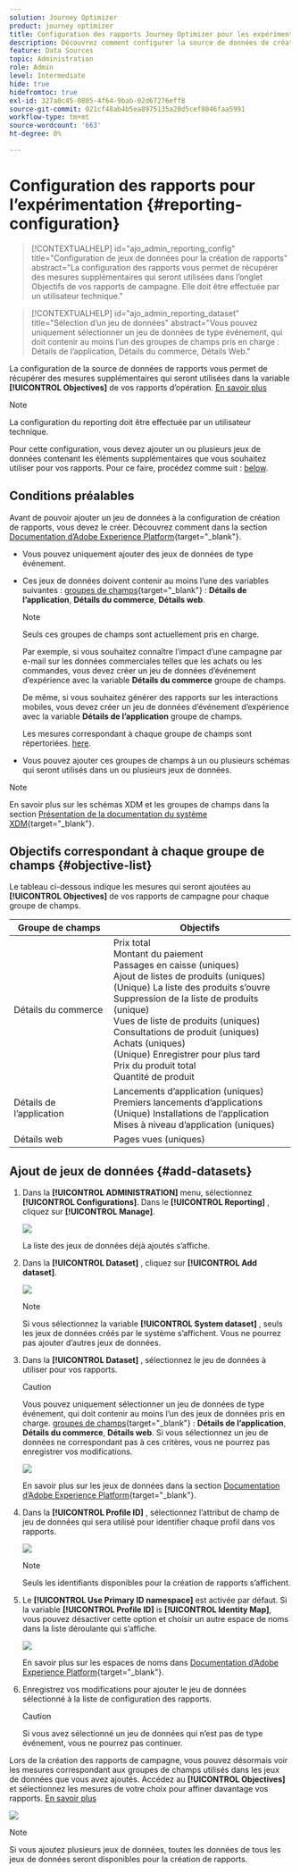 ```yaml
---
solution: Journey Optimizer
product: journey optimizer
title: Configuration des rapports Journey Optimizer pour les expérimentations
description: Découvrez comment configurer la source de données de création de rapports
feature: Data Sources
topic: Administration
role: Admin
level: Intermediate
hide: true
hidefromtoc: true
exl-id: 327a0c45-0805-4f64-9bab-02d67276eff8
source-git-commit: 021cf48ab4b5ea8975135a20d5cef8846faa5991
workflow-type: tm+mt
source-wordcount: '663'
ht-degree: 0%

---
```


# Configuration des rapports pour l’expérimentation {#reporting-configuration}

>[!CONTEXTUALHELP]
>id="ajo_admin_reporting_config"
>title="Configuration de jeux de données pour la création de rapports"
>abstract="La configuration des rapports vous permet de récupérer des mesures supplémentaires qui seront utilisées dans l’onglet Objectifs de vos rapports de campagne. Elle doit être effectuée par un utilisateur technique."

>[!CONTEXTUALHELP]
>id="ajo_admin_reporting_dataset"
>title="Sélection d’un jeu de données"
>abstract="Vous pouvez uniquement sélectionner un jeu de données de type événement, qui doit contenir au moins l’un des groupes de champs pris en charge : Détails de l’application, Détails du commerce, Détails Web."

<!--The reporting data source configuration allows you to define a connection to a system in order to retrieve additional information that will be used in your reports.-->

La configuration de la source de données de rapports vous permet de récupérer des mesures supplémentaires qui seront utilisées dans la variable **[!UICONTROL Objectives]** de vos rapports d’opération. [En savoir plus](content-experiment.md#objectives-global)

>[!NOTE]
>
>La configuration du reporting doit être effectuée par un utilisateur technique. <!--Rights?-->

Pour cette configuration, vous devez ajouter un ou plusieurs jeux de données contenant les éléments supplémentaires que vous souhaitez utiliser pour vos rapports. Pour ce faire, procédez comme suit : [below](#add-datasets).

<!--
➡️ [Discover this feature in video](#video)
-->

## Conditions préalables


Avant de pouvoir ajouter un jeu de données à la configuration de création de rapports, vous devez le créer. Découvrez comment dans la section [Documentation d’Adobe Experience Platform](https://experienceleague.adobe.com/docs/experience-platform/catalog/datasets/user-guide.html?lang=en#create){target=&quot;_blank&quot;}.

* Vous pouvez uniquement ajouter des jeux de données de type événement.

* Ces jeux de données doivent contenir au moins l’une des variables suivantes : [groupes de champs](https://experienceleague.adobe.com/docs/experience-platform/xdm/tutorials/create-schema-ui.html#field-group){target=&quot;_blank&quot;} : **Détails de l’application**, **Détails du commerce**, **Détails web**.

   >[!NOTE]
   >
   >Seuls ces groupes de champs sont actuellement pris en charge.

   Par exemple, si vous souhaitez connaître l’impact d’une campagne par e-mail sur les données commerciales telles que les achats ou les commandes, vous devez créer un jeu de données d’événement d’expérience avec la variable **Détails du commerce** groupe de champs.

   De même, si vous souhaitez générer des rapports sur les interactions mobiles, vous devez créer un jeu de données d’événement d’expérience avec la variable **Détails de l’application** groupe de champs.

   Les mesures correspondant à chaque groupe de champs sont répertoriées. [here](#objective-list).

* Vous pouvez ajouter ces groupes de champs à un ou plusieurs schémas qui seront utilisés dans un ou plusieurs jeux de données.

>[!NOTE]
>
>En savoir plus sur les schémas XDM et les groupes de champs dans la section [Présentation de la documentation du système XDM](https://experienceleague.adobe.com/docs/experience-platform/xdm/home.html?lang=en){target=&quot;_blank&quot;}.

## Objectifs correspondant à chaque groupe de champs {#objective-list}

Le tableau ci-dessous indique les mesures qui seront ajoutées au **[!UICONTROL Objectives]** de vos rapports de campagne pour chaque groupe de champs.

| Groupe de champs | Objectifs |
|--- |--- |
| Détails du commerce | Prix total<br>Montant du paiement<br>Passages en caisse (uniques)<br>Ajout de listes de produits (uniques)<br>(Unique) La liste des produits s’ouvre<br>Suppression de la liste de produits (unique)<br>Vues de liste de produits (uniques)<br>Consultations de produit (uniques)<br>Achats (uniques)<br>(Unique) Enregistrer pour plus tard<br>Prix du produit total<br>Quantité de produit |
| Détails de l’application | Lancements d’application (uniques)<br>Premiers lancements d’applications<br>(Unique) Installations de l’application<br>Mises à niveau d’application (uniques) |
| Détails web | Pages vues (uniques) |

## Ajout de jeux de données {#add-datasets}

1. Dans la **[!UICONTROL ADMINISTRATION]** menu, sélectionnez **[!UICONTROL Configurations]**. Dans le  **[!UICONTROL Reporting]** , cliquez sur **[!UICONTROL Manage]**.

   ![](assets/reporting-config-menu.png)

   La liste des jeux de données déjà ajoutés s’affiche.

1. Dans la **[!UICONTROL Dataset]** , cliquez sur **[!UICONTROL Add dataset]**.

   ![](assets/reporting-config-add.png)

   >[!NOTE]
   >
   >Si vous sélectionnez la variable **[!UICONTROL System dataset]** , seuls les jeux de données créés par le système s’affichent. Vous ne pourrez pas ajouter d’autres jeux de données.

1. Dans la **[!UICONTROL Dataset]** , sélectionnez le jeu de données à utiliser pour vos rapports.

   >[!CAUTION]
   >
   >Vous pouvez uniquement sélectionner un jeu de données de type événement, qui doit contenir au moins l’un des jeux de données pris en charge. [groupes de champs](https://experienceleague.adobe.com/docs/experience-platform/xdm/tutorials/create-schema-ui.html#field-group){target=&quot;_blank&quot;} : **Détails de l’application**, **Détails du commerce**, **Détails web**. Si vous sélectionnez un jeu de données ne correspondant pas à ces critères, vous ne pourrez pas enregistrer vos modifications.

   ![](assets/reporting-config-datasets.png)

   En savoir plus sur les jeux de données dans la section [Documentation d’Adobe Experience Platform](https://experienceleague.adobe.com/docs/experience-platform/catalog/datasets/overview.html){target=&quot;_blank&quot;}.

1. Dans la **[!UICONTROL Profile ID]** , sélectionnez l’attribut de champ de jeu de données qui sera utilisé pour identifier chaque profil dans vos rapports.

   ![](assets/reporting-config-profile-id.png)

   >[!NOTE]
   >
   >Seuls les identifiants disponibles pour la création de rapports s’affichent.

1. Le **[!UICONTROL Use Primary ID namespace]** est activée par défaut. Si la variable **[!UICONTROL Profile ID]** is **[!UICONTROL Identity Map]**, vous pouvez désactiver cette option et choisir un autre espace de noms dans la liste déroulante qui s’affiche.

   ![](assets/reporting-config-namespace.png)

   En savoir plus sur les espaces de noms dans [Documentation d’Adobe Experience Platform](https://experienceleague.adobe.com/docs/experience-platform/identity/namespaces.html){target=&quot;_blank&quot;}.

1. Enregistrez vos modifications pour ajouter le jeu de données sélectionné à la liste de configuration des rapports.

   >[!CAUTION]
   >
   >Si vous avez sélectionné un jeu de données qui n’est pas de type événement, vous ne pourrez pas continuer.

Lors de la création des rapports de campagne, vous pouvez désormais voir les mesures correspondant aux groupes de champs utilisés dans les jeux de données que vous avez ajoutés. Accédez au **[!UICONTROL Objectives]** et sélectionnez les mesures de votre choix pour affiner davantage vos rapports. [En savoir plus](content-experiment.md#objectives-global)

![](assets/reporting-config-objectives.png)

>[!NOTE]
>
>Si vous ajoutez plusieurs jeux de données, toutes les données de tous les jeux de données seront disponibles pour la création de rapports.

<!--
## How-to video {#video}

Understand how to configure Experience Platform reporting data sources.

>[!VIDEO]()
-->
